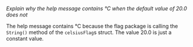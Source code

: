 *Explain why the help message contains °C when the default value of 20.0 does not*

The help message contains °C because the flag package is calling the `String()` method of the `celsiusFlag`s struct. The value 20.0 is just a constant value.
